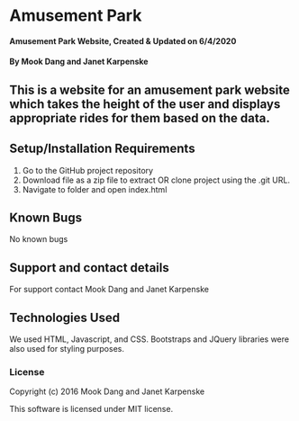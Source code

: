# Amusement Park

#### Amusement Park Website, Created & Updated on 6/4/2020

#### By Mook Dang and Janet Karpenske

## This is a website for an amusement park website which takes the height of the user and displays appropriate rides for them based on the data.

## Setup/Installation Requirements

1. Go to the GitHub project repository
2. Download file as a zip file to extract OR clone project using the .git URL.
3. Navigate to folder and open index.html

## Known Bugs
No known bugs

## Support and contact details
For support contact Mook Dang and Janet Karpenske

## Technologies Used
We used HTML, Javascript, and CSS. Bootstraps and JQuery libraries were also used for styling purposes.

### License

Copyright (c) 2016 Mook Dang and Janet Karpenske

This software is licensed under MIT license.